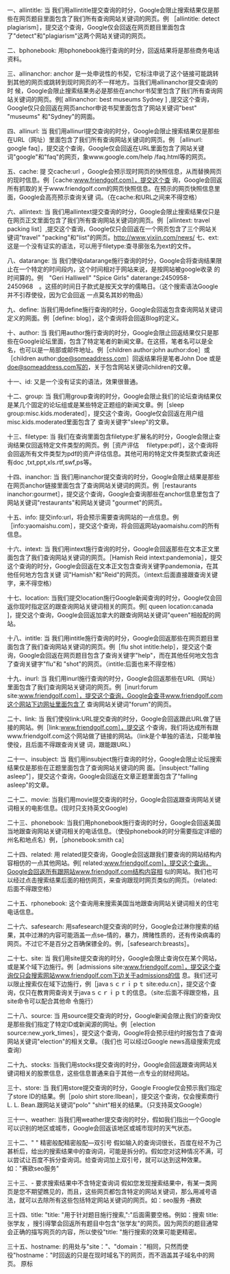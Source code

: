 一、allintitle:
当 我们用allintitle提交查询的时分，Google会限止搜索结果仅是那些在网页题目里面包含了我们所有查询网站关键词的网页。例 ［allintitle: detect plagiarism］，提交这个查询，Google仅会回返在网页题目里面包含了"detect"和"plagiarism"这两个网站关键词的网页。

二、bphonebook:
用bphonebook施行查询的时分，回返结果将是那些商务电话资料。

三、allinanchor:
anchor 是一处申说性的书契，它标注申说了这个链接可能跳转到其他的网页或跳转到现时网页的不一样地方。当我们用allinanchor提交查询的时 候，Google会限止搜索结果务必是那些在anchor书契里包含了我们所有查询网站关键词的网页。例[ allinanchor: best museums Sydney ] ,提交这个查询，Google仅只会回返在网页anchor申说书契里面包含了网站关键词"best" "museums" 和"Sydney"的网面。

四、allinurl:
当 我们用allinurl提交查询的时分，Google会限止搜索结果仅是那些在URL（网址）里面包含了我们所有查询网站关键词的网页。例 ［allinurl: google faq］，提交这个查询，Google仅会回返在URL里面包含了网站关键词"google"和"faq"的网页，象www.google.com/help /faq.html等的网页。

五、cache:
提 交cache:url ，Google会预示现时网页的快照信息，从而替换网页的现时信息。例［cache:www.friendgolf.com］，提交这个查 询，Google会回返所有抓取的关于www.friendgolf.com的网页快照信息。在预示的网页快照信息里面，Google会高亮预示查询关键 词。（在cache:和URL之间来不得空格）

六、allintext:
当 我们用allintext提交查询的时分，Google会限止搜索结果仅只是在网页正文里面包含了我们所有查询网站关键词的网页。例［allintext: travel packing list］,提交这个查询，Google仅只会回返在一个网页包含了三个网站关键词"travel" "packing"和"list"的网页。http://www.yixiin.com/news/
七、ext:
这是一个没有证实的语法，可以用于filetype:查寻廓张名为ext的文件。

八、datarange:
当 我们使役datarange施行查询的时分，Google会将查询结果限止在一个特定的时间段内，这个时间相对于网站来说，是按网站被google收录 的时间算的。例　"Geri Halliwell" "Spice Girls" daterange:2450958-2450968　。这搭的时间日子款式是按天文学的儒略日。（这个搜索语法Google并不引荐使役，因为它会回返 一点莫名其妙的物品）

九、define:
当我们用define施行查询的时分，Google会回返包含查询网站关键词定义的网面。例［define: blog］，这个查询将会回返Blog的定义。

十、author:
当 我们用author施行查询的时分，Google会限止回返结果仅只是那些在Google论坛里面，包含了特定笔者的新闻文章。在这搭，笔者名可以是全 名，也可以是一局部或邮件地址。例［children author:john author:doe］或［children author:doe@someaddress.com］回返结果将是笔者John Doe 或是 doe@someaddress.com写的，关于包含网站关键词children的文章。

十一、id:
又是一个没有证实的语法，效果很普通。

十二、group:
当 我们用group查询的时分，Google会限止我们的论坛查询结果仅是某几个固定的论坛组或是某些特定正题组的新闻文章。例［sleep group:misc.kids.moderated］，提交这个查询，Google仅会回返在用户组misc.kids.moderated里面包含了 查询关键字"sleep"的文章。

十三、filetype:
当 我们在查询里面包含filetype:扩展名的时分，Google会限止查询结果仅回返特定文件类型的网页。例［资产评估　 filetype:pdf］，这个查询将会回返所有文件类型为pdf的资产评估信息。其他可用的特定文件类型款式查询还有doc ,txt,ppt,xls.rtf,swf,ps等。

十四、inanchor:
当 我们用inanchor提交查询的时分，Google会限止结果是那些在网页anchor链接里面包含了查询网站关键词的网页。例［restaurants inanchor:gourmet］，提交这个查询，Google会查询那些在anchor信息里包含了网站关键词"restaurants"和网站关键词 "gourmet"的网页。

十五、info:
提交info:url，将会预示需要查询网站的一点信息。例［info:yaomaishu.com］，提交这个查询，将会回返网站yaomaishu.com的所有信息。

十六、intext:
当 我们用intext施行查询的时分，Google会回返那些在文本正文里面包含了我们查询网站关键词的网页。［Hamish Reid intext:pandemonia］，提交这个查询的时分，Google会回返在文本正文包含查询关键字pandemonia，在其他任何地方包含关键 词"Hamish"和"Reid"的网页。（intext:后面直接跟查询关键字，来不得空格）

十七、location:
当我们提交location施行Google新闻查询的时分，Google仅会回返你现时指定区的跟查询网站关键词相关的网页。例[ queen location:canada ]，提交这个查询，Google会回返加拿大的跟查询网站关键词"queen"相般配的网站。

十八、intitle:
当 我们用intitle施行查询的时分，Google会回返那些在网页题目里面包含了我们查询网站关键词的网页。例［flu shot intitle:help］，提交这个查询，Google会回返在网页题目包含了查询关键字"help"，而在其他任何地文包含了查询关键字"flu"和 "shot"的网页。（intitle:后面也来不得空格）

十九、inurl:
当 我们用inurl施行查询的时分，Google会回返那些在URL（网址）里面包含了我们查询网站关键词的网页。例［inurl:forum site:www.friendgolf.com］，提交这个查询，Google会查寻www.friendgolf.com这个网站下边网址里面包含了 查询网站关键词"forum"的网页。

二十、link:
当 我们使役link:URL提交查询的时分，Google会回返跟此URL做了链接的网站。例［link:www.friendgolf.com］，提交这 个查询，我们将达成所有跟www.friendgolf.com这个网站做了链接的网站。（link是个单独的语法，只能单独使役，且后面不得跟查询关键 词，跟能跟URL）

二十一、insubject:
当 我们用insubject施行查询的时分，Google会限止论坛搜索结果仅是那些在正题里面包含了查询网站关键词的网 面。［insubject:"falling asleep"］，提交这个查询，Google会回返在文章正题里面包含了"falling asleep"的文章。

二十二、movie:
当我们用movie提交查询的时分，Google会回返跟查询网站关键词相关的电影信息。(现时只支持英文Google)

二十三、phonebook:
当我们用phonebook施行查询的时分，Google会回返美国当地跟查询网站关键词相关的电话信息。（使役phonebook的时分需要指定详细的州名和地点名）例，［phonebook:smith ca］

二十四、related:
用 related提交查询，Google会回返跟我们要查询的网站结构内容相仿的一点其他网站。例[ related:www.friendgolf.com]，提交这个查询，Google会回返所有跟网站www.friendgolf.com结构内容相 似的网站。我们也可以经过点击搜索结果后面的相仿网页，来查询跟现时网页类似的网页。（related:后面不得跟空格）

二十五、rphonebook:
这个查询用来搜索美国当地跟查询网站关键词相关的住宅电话信息。

二十六、safesearch:
用safesearch提交查询的时分，Google会过淋你搜索的结果，其中过淋的内容可能涵盖一点se–情的，暴力，牌赌性质的，还有传染病毒的网页。不过它不是百分之百确保镖全的。例，［safesearch:breasts］。

二十七、site:
当 我们用site提交查询的时分，Google会限止查询仅在某个网站，或是某个域下边施行。例［admissions site:www.friendgolf.com］，提交这个查询仅只会搜索网站www.friendgolf.com下边关于admissions的信 息。我们还可以限止搜索仅在域下边施行，例［javaｓｃｒｉｐｔ site:edu.cn］，提交这个查询，仅只在教育网查询关于javaｓｃｒｉｐｔ的信息。（site:后面不得跟空格，且site命令可以配合其他命 令施行）

二十八、source:
当 用source提交查询的时分，Google新闻会限止我们的查询仅是那些我们指定了特定ID或新闻源的网址。例［election source:new_york_times］，提交这个查询，Google将会预示纽约时报包含了查询网站关键词"election"的相关文章。（我们也 可以经过Google news高级搜索完成查询）

二十九、stocks:
当我们用stocks提交查询的时分，Google会回返跟查询网站关键词相关的股票信息，这些信息普通来自于其他一点专业的财经网站。

三十、store:
当 我们用store提交查询的时分，Google Froogle仅会预示我们指定了store ID的结果。例［polo shirt store:llbean］，提交这个查询，仅会搜索商行L. L. Bean.跟网站关键词"polo" "shirt"相关的结果。（只支持英文Google）

三十一、weather:
当我们用weather提交查询的时分，假如我们指出一个Google可以识别的地区或城市，Google会回返该地区或城市现时的天气状态。

三十二、" "
精密般配精密般配—双引号 假如输入的查询词很长，百度在经不为己甚析后，给出的搜索结果中的查询词，可能是拆分的。假如您对这种情况不满，可以尝试让百度不拆分查询词。给查询词加上双引号，就可以达到这种效果。如："赛欧seo服务"

三十三、-
要求搜索结果中不含特定查询词 假如您发现搜索结果中，有某一类网页是您不期望瞧见的，而且，这些网页都包含特定的网站关键词，那么用减号语法，就可以去除所有这些包括特定网站关键词的网页。如：seo服务 -赛欧

三十四、title:
"title: "用于针对题目施行搜索,":"后面需要空格。例如：搜索 title: 张学友 ，搜引得擎会回返所有题目中包含"张学友"的网页。因为网页的题目通常会正确的描写网页的内容，所以使役"title: "施行搜索的效果可能更精密。

三十五、hostname:
的用处与"site："、"domain："相同，只然而使役"hostname："时回返的只是在现时域名下的网页，而不涵盖其子域名中的网页。
原标
